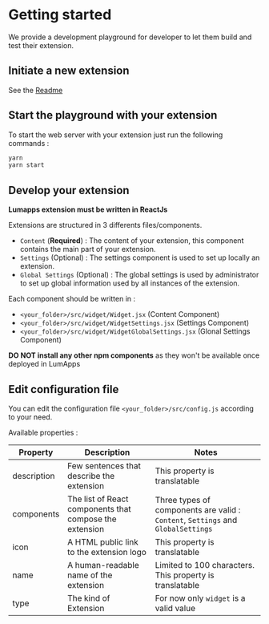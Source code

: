 # Getting started

We provide a development playground for developer to let them build and test their extension.

## Initiate a new extension

See the [Readme](../README.md)

## Start the playground with your extension
To start the web server with your extension just run the following commands :

```bash
yarn
yarn start
```

## Develop your extension

**Lumapps extension must be written in ReactJs**

Extensions are structured in 3 differents files/components.
- `Content` (**Required**) : The content of your extension, this component contains the main part of your extension.
- `Settings` (Optional) : The settings component is used to set up locally an extension.
- `Global Settings` (Optional) : The global settings is used by administrator to set up global information used by all instances of the extension.

Each component should be written in :
- `<your_folder>/src/widget/Widget.jsx` (Content Component)
- `<your_folder>/src/widget/WidgetSettings.jsx` (Settings Component)
- `<your_folder>/src/widget/WidgetGlobalSettings.jsx` (Glonal Settings Component)

**DO NOT install any other npm components** as they won't be available once deployed in LumApps


## Edit configuration file
You can edit the configuration file `<your_folder>/src/config.js` according to your need.

Available properties :

| Property  | Description  | Notes |
| --------- | ------------ | ----- |
| description |  Few sentences that describe the extension | This property is translatable |
| components  | The list of React components that compose the extension  | Three types of components are valid : `Content`, `Settings` and `GlobalSettings` |
|  icon | A HTML public link to the extension logo | This property is translatable |
|  name | A human-readable name of the extension | Limited to 100 characters. This property is translatable |
|  type | The kind of Extension  | For now only `widget` is a valid value |
